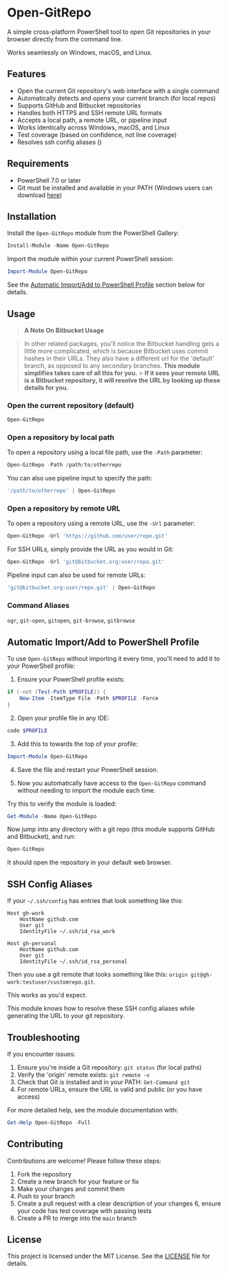 # Open-GitRepo

A simple cross-platform PowerShell tool to open Git repositories in your browser directly from the command line.

Works seamlessly on Windows, macOS, and Linux.

## Features

- Open the current Git repository's web interface with a single command
- Automatically detects and opens your current branch (for local repos)
- Supports GitHub and Bitbucket repositories
- Handles both HTTPS and SSH remote URL formats
- Accepts a local path, a remote URL, or pipeline input
- Works identically across Windows, macOS, and Linux
- Test coverage (based on confidence, not line coverage)
- Resolves ssh config aliases ()

## Requirements

- PowerShell 7.0 or later
- Git must be installed and available in your PATH (Windows users can download [here](https://git-scm.com/downloads/win))

## Installation

Install the `Open-GitRepo` module from the PowerShell Gallery:

```powershell
Install-Module -Name Open-GitRepo
```

Import the module within your current PowerShell session:

```powershell
Import-Module Open-GitRepo
```

See the [Automatic Import/Add to PowerShell Profile](#automatic-importadd-to-powershell-profile) section below for details.

## Usage

> **A Note On Bitbucket Usage**

> In other related packages, you'll notice the Bitbucket handling gets a little more complicated, which is because Bitbucket uses commit hashes in their URLs. They also have a different url for the 'default' branch, as opposed to any secondary branches.
> **This module simplifies takes care of all this for you.** > **If it sees your remote URL is a Bitbucket repository, it will resolve the URL by looking up these details for you.**

### Open the current repository (default)

```powershell
Open-GitRepo
```

### Open a repository by local path

To open a repository using a local file path, use the `-Path` parameter:

```powershell
Open-GitRepo -Path /path/to/otherrepo
```

You can also use pipeline input to specify the path:

```powershell
'/path/to/otherrepo' | Open-GitRepo
```

### Open a repository by remote URL

To open a repository using a remote URL, use the `-Url` parameter:

```powershell
Open-GitRepo -Url 'https://github.com/user/repo.git'
```

For SSH URLs, simply provide the URL as you would in Git:

```powershell
Open-GitRepo -Url 'git@bitbucket.org:user/repo.git'
```

Pipeline input can also be used for remote URLs:

```powershell
'git@bitbucket.org:user/repo.git' | Open-GitRepo
```

### Command Aliases

`ogr`, `git-open`, `gitopen`, `git-browse`, `gitbrowse`

## Automatic Import/Add to PowerShell Profile

To use `Open-GitRepo` without importing it every time, you'll need to add it to your PowerShell profile:

1. Ensure your PowerShell profile exists:

```powershell
if (-not (Test-Path $PROFILE)) {
    New-Item -ItemType File -Path $PROFILE -Force
}
```

2. Open your profile file in any IDE:

```powershell
code $PROFILE
```

3. Add this to towards the top of your profile:

```powershell
Import-Module Open-GitRepo
```

4. Save the file and restart your PowerShell session.

5. Now you automatically have access to the `Open-GitRepo` command without needing to import the module each time.

Try this to verify the module is loaded:

```powershell
Get-Module -Name Open-GitRepo
```

Now jump into any directory with a git repo (this module supports GitHub and Bitbucket), and run:

```powershell
Open-GitRepo
```

It should open the repository in your default web browser.

## SSH Config Aliases

If your `~/.ssh/config` has entries that look something like this:

```plaintext
Host gh-work
    HostName github.com
    User git
    IdentityFile ~/.ssh/id_rsa_work

Host gh-personal
    HostName github.com
    User git
    IdentityFile ~/.ssh/id_rsa_personal
```

Then you use a git remote that looks something like this: `origin git@gh-work:testuser/customrepo.git`.

This works as you'd expect.

This module knows how to resolve these SSH config aliases while generating the URL to your git repository.

## Troubleshooting

If you encounter issues:

1. Ensure you're inside a Git repository: `git status` (for local paths)
2. Verify the 'origin' remote exists: `git remote -v`
3. Check that Git is installed and in your PATH: `Get-Command git`
4. For remote URLs, ensure the URL is valid and public (or you have access)

For more detailed help, see the module documentation with:

```powershell
Get-Help Open-GitRepo -Full
```

## Contributing

Contributions are welcome! Please follow these steps:

1. Fork the repository
2. Create a new branch for your feature or fix
3. Make your changes and commit them
4. Push to your branch
5. Create a pull request with a clear description of your changes
   6, ensure your code has test coverage with passing tests
6. Create a PR to merge into the `main` branch

## License

This project is licensed under the MIT License. See the [LICENSE](./Source/License.txt) file for details.
